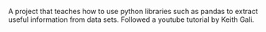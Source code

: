 A project that teaches how to use python libraries such as pandas to extract useful information from data sets. Followed a youtube tutorial by Keith Gali.
